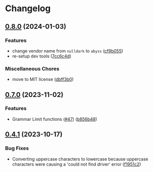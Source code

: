 # Changelog

## [0.8.0](https://github.com/nulldark/dbal/compare/v0.7.0...v0.8.0) (2024-01-03)


### Features

* change vendor name from `nulldark` to `abyss` ([cf9b055](https://github.com/nulldark/dbal/commit/cf9b055c5cea8fba32385902a13c25cea098fae7))
* re-setup dev tools ([7cc6c4d](https://github.com/nulldark/dbal/commit/7cc6c4d1c7cf29ca6e20660e1d8a288bc5bbb258))


### Miscellaneous Chores

* move to MIT license ([dbff3b0](https://github.com/nulldark/dbal/commit/dbff3b031c365fa4cb21804beaf9c3024a83448e))

## [0.7.0](https://github.com/abyss/dbal/compare/v0.6.0...v0.7.0) (2023-11-02)


### Features

* Grammar Limit functions ([#47](https://github.com/abyss/dbal/issues/47)) ([b856b48](https://github.com/abyss/dbal/commit/b856b48f343ffde03127a5ecd066514f0595e6dd))

## [0.4.1](https://github.com/abyss/dbal/compare/v0.4.0...v0.4.1) (2023-10-17)


### Bug Fixes

* Converting uppercase characters to lowercase because uppercase characters were causing a 'could not find driver' error ([f1951c2](https://github.com/abyss/dbal/commit/f1951c2900828ce8ba9846418037dd01fc17496c))

